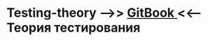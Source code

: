 # Testing-theory -->> <a href="https://vladnik937.gitbook.io/vladnik937-docs"> GitBook </a> <<-- Теория тестирования

